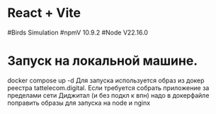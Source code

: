 # React + Vite
#Birds Simulation
#npmV 10.9.2
#Node V22.16.0

# Запуск на локальной машине.
docker compose up -d
Для запуска используется образ из докер реестра tattelecom.digital.
Если требуется собрать приложение за пределами сети Диджитал (и без подкл к впн) надо в докерфайле поправить образы для запуска на node и nginx

